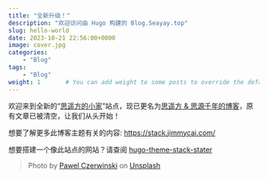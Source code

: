 ```yaml
---
title: "全新升级！"
description: "欢迎访问由 Hugo 构建的 Blog.Seayay.top"
slug: hello-world
date: 2023-10-21 22:56:00+0000
image: cover.jpg
categories:
    - "Blog"
tags:
    - "Blog"
weight: 1       # You can add weight to some posts to override the default sorting (date descending)
---
```


欢迎来到全新的“[思遥方的小家](https://blog.seayay.top)”站点，现已更名为[思遥方 & 思源千年的博客](https://blog.seayay.top)，原有文章已被清空，让我们从头开始！

想要了解更多此博客主题有关的内容: https://stack.jimmycai.com/

想要搭建一个像此站点的网站？请查阅 [hugo-theme-stack-stater](https://github.com/CaiJimmy/hugo-theme-stack-starter)

> Photo by [Pawel Czerwinski](https://unsplash.com/@pawel_czerwinski) on [Unsplash](https://unsplash.com/)
